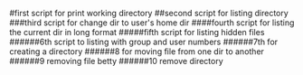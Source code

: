 #first script for print working directory
##second script for listing directory
###third script for change dir to user's home dir
####fourth script for listing the current dir in long format
#####fifth script for listing hidden files
######6th script to listing with group and user numbers
######7th for creating a directory
######8 for moving file from one dir to another
######9 removing file betty
######10 remove directory
